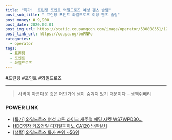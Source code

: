 ```yaml
--- 
title: "특가!  프린팅 포인트 와일드로즈 여성 팬츠 슬림" 
post_sub_title: " 프린팅 포인트 와일드로즈 여성 팬츠 슬림" 
post_money: ₩ 9,900 
post_date: 2020.02.01 
post_img_url: https://static.coupangcdn.com/image/operator/530808351/12537b2d-a94a-c64a-a23d-ee95d9ead27b.jpg 
post_link_url: https://coupa.ng/bnPNPo 
categories: 
  - operator 
tags: 
  - 프린팅 
  - 포인트 
  - 와일드로즈 
--- 
```

  #프린팅 #포인트 #와일드로즈 
<hr> 

> 사막이 아름다운 것은 어딘가에 샘이 숨겨져 있기 때문이다 – 생떽쥐베리 


### POWER LINK

* <a href="https://blog.naver.com/santokki14/221792605310" target="_blank">[특가] 와일드로즈 여성 코튼 라이크 캐주얼 패딩 자켓 WS7WPD30...</a>
* <a href="https://blog.naver.com/fasyy4321/221792675174" target="_blank">HDC영창 커즈와일 디지털피아노 CA120 방문설치</a>
* <a href="https://blog.naver.com/sakai111/221792101175" target="_blank"> [생활] 와일드로즈 특가 순위 ~56위</a>
